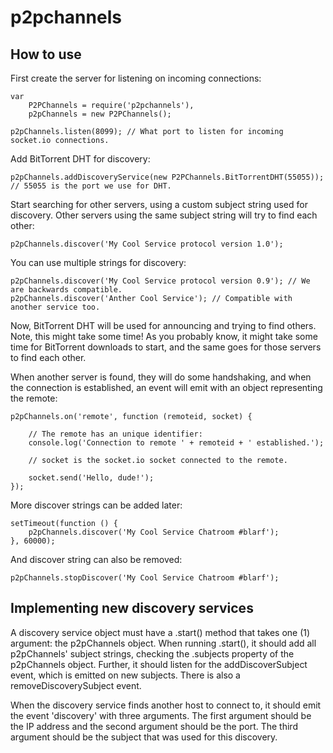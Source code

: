 p2pchannels
===========

How to use
----------

First create the server for listening on incoming connections:

	var
		P2PChannels = require('p2pchannels'),
		p2pChannels = new P2PChannels();

	p2pChannels.listen(8099); // What port to listen for incoming socket.io connections.

Add BitTorrent DHT for discovery:

	p2pChannels.addDiscoveryService(new P2PChannels.BitTorrentDHT(55055)); // 55055 is the port we use for DHT.

Start searching for other servers, using a custom subject string used for discovery. Other servers using the same subject string will try to find each other:

	p2pChannels.discover('My Cool Service protocol version 1.0');

You can use multiple strings for discovery:

	p2pChannels.discover('My Cool Service protocol version 0.9'); // We are backwards compatible.
	p2pChannels.discover('Anther Cool Service'); // Compatible with another service too.

Now, BitTorrent DHT will be used for announcing and trying to find others. Note, this might take some time! As you probably know, it might take some time for BitTorrent downloads to start, and the same goes for those servers to find each other.

When another server is found, they will do some handshaking, and when the connection is established, an event will emit with an object representing the remote:

	p2pChannels.on('remote', function (remoteid, socket) {

		// The remote has an unique identifier:
		console.log('Connection to remote ' + remoteid + ' established.');

		// socket is the socket.io socket connected to the remote.

		socket.send('Hello, dude!');
	});

More discover strings can be added later:

	setTimeout(function () {
		p2pChannels.discover('My Cool Service Chatroom #blarf');
	}, 60000);

And discover string can also be removed:

	p2pChannels.stopDiscover('My Cool Service Chatroom #blarf');


Implementing new discovery services
-----------------------------------

A discovery service object must have a .start() method that takes one (1) argument: the p2pChannels object. When running .start(), it should add all p2pChannels' subject strings, checking the .subjects property of the p2pChannels object. Further, it should listen for the addDiscoverSubject event, which is emitted on new subjects. There is also a removeDiscoverySubject event.

When the discovery service finds another host to connect to, it should emit the event 'discovery' with three arguments. The first argument should be the IP address and the second argument should be the port. The third argument should be the subject that was used for this discovery.




